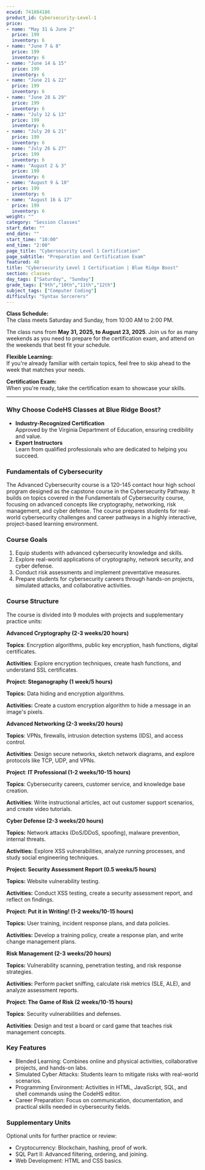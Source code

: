 ```yaml
---
ecwid: 741884186
product_id: Cybersecurity-Level-1
price:
- name: "May 31 & June 2"
  price: 199
  inventory: 6
- name: "June 7 & 8"
  price: 199
  inventory: 6
- name: "June 14 & 15"
  price: 199
  inventory: 6
- name: "June 21 & 22"
  price: 199
  inventory: 6
- name: "June 28 & 29"
  price: 199
  inventory: 6
- name: "July 12 & 13"
  price: 199
  inventory: 6
- name: "July 20 & 21"
  price: 199
  inventory: 6
- name: "July 26 & 27"
  price: 199
  inventory: 6
- name: "August 2 & 3"
  price: 199
  inventory: 6
- name: "August 9 & 10"
  price: 199
  inventory: 6
- name: "August 16 & 17"
  price: 199
  inventory: 6
weight: ""
category: "Session Classes"
start_date: ""
end_date: ""
start_time: "10:00"
end_time: "2:00"
page_title: "Cybersecurity Level 1 Certification"
page_subtitle: "Preparation and Certification Exam"
featured: 40
title: "Cybersecurity Level 1 Certification | Blue Ridge Boost"
section: classes
day_tags: ["Saturday", "Sunday"]
grade_tags: ["9th","10th","11th","12th"]
subject_tags: ["Computer Coding"]
difficulty: "Syntax Sorcerers"
---
```

<p>
	<strong>Class Schedule:</strong><br>
	The class meets Saturday and Sunday, from 10:00 AM to 2:00 PM.
</p><p>
	The class runs from <strong>May 31, 2025, to August 23, 2025</strong>. Join us for as many weekends as you need to prepare for the certification exam, and attend on the weekends that best fit your schedule.
</p><p>
	<strong>Flexible Learning:</strong><br>
	If you're already familiar with certain topics, feel free to skip ahead to the week that matches your needs.
</p><p>
	<strong>Certification Exam:</strong><br>
	When you're ready, take the certification exam to showcase your skills.
</p><hr><h3>Why Choose CodeHS Classes at Blue Ridge Boost?</h3><ul>
	<li>
	<strong>Industry-Recognized Certification</strong><br>
	Approved by the Virginia Department of Education, ensuring credibility and value.
	</li>
	<li>
	<strong>Expert Instructors</strong><br>
	Learn from qualified professionals who are dedicated to helping you succeed.
	</li>
</ul><h3><strong>Fundamentals of Cybersecurity</strong></h3><p>The Advanced Cybersecurity course is a 120-145 contact hour high school program designed as the capstone course in the Cybersecurity Pathway. It builds on topics covered in the Fundamentals of Cybersecurity course, focusing on advanced concepts like cryptography, networking, risk management, and cyber defense. The course prepares students for real-world cybersecurity challenges and career pathways in a highly interactive, project-based learning environment.
</p><h3>
Course Goals
</h3><ol>
	<li>Equip students with advanced cybersecurity knowledge and skills.</li>
	<li>Explore real-world applications of cryptography, network security, and cyber defense.</li>
	<li>Conduct risk assessments and implement preventative measures.</li>
	<li>Prepare students for cybersecurity careers through hands-on projects, simulated attacks, and collaborative activities.</li>
</ol><h3>
Course Structure</h3><p>The course is divided into 9 modules with projects and supplementary practice units:
</p><p><strong>Advanced Cryptography (2-3 weeks/20 hours)</strong>
</p><p><strong>Topics</strong>: Encryption algorithms, public key encryption, hash functions, digital certificates.
</p><p><strong>Activities</strong>: Explore encryption techniques, create hash functions, and understand SSL certificates.
</p><p><strong>Project: Steganography (1 week/5 hours)</strong>
</p><p><strong>Topics:</strong> Data hiding and encryption algorithms.
</p><p><strong>Activities:</strong> Create a custom encryption algorithm to hide a message in an image's pixels.
</p><p><strong>Advanced Networking (2-3 weeks/20 hours)</strong>
</p><p><strong>Topics</strong>: VPNs, firewalls, intrusion detection systems (IDS), and access control.
</p><p><strong>Activities</strong>: Design secure networks, sketch network diagrams, and explore protocols like TCP, UDP, and VPNs.
</p><p><strong>Project</strong>:<strong> IT Professional (1-2 weeks/10-15 hours)</strong>
</p><p><strong>Topics</strong>: Cybersecurity careers, customer service, and knowledge base creation.
</p><p><strong>Activities</strong>: Write instructional articles, act out customer support scenarios, and create video tutorials.
</p><p><strong>Cyber Defense (2-3 weeks/20 hours)</strong>
</p><p><strong>Topics:</strong> Network attacks (DoS/DDoS, spoofing), malware prevention, internal threats.
</p><p><strong>Activities:</strong> Explore XSS vulnerabilities, analyze running processes, and study social engineering techniques.
</p><p><strong>Project: Security Assessment Report (0.5 weeks/5 hours)</strong>
</p><p><strong>Topics:</strong> Website vulnerability testing.
	<strong></strong>
</p><p><strong>Activities:</strong> Conduct XSS testing, create a security assessment report, and reflect on findings.
</p><p><strong>Project: Put it in Writing! (1-2 weeks/10-15 hours)</strong>
</p><p><strong>Topics:</strong> User training, incident response plans, and data policies.
</p><p><strong>Activities:</strong> Develop a training policy, create a response plan, and write change management plans.
</p><p><strong>Risk Management (2-3 weeks/20 hours)</strong>
</p><p><strong>Topics:</strong> Vulnerability scanning, penetration testing, and risk response strategies.
</p><p><strong>Activities:</strong> Perform packet sniffing, calculate risk metrics (SLE, ALE), and analyze assessment reports.
</p><p><strong>Project:</strong><strong> The Game of Risk (2 weeks/10-15 hours)</strong>
</p><p><strong>Topics</strong>: Security vulnerabilities and defenses.
</p><p><strong>Activities</strong>: Design and test a board or card game that teaches risk management concepts.
</p><h3>
Key Features</h3><ul>
	<li>Blended Learning: Combines online and physical activities, collaborative projects, and hands-on labs.
	</li>
	<li>Simulated Cyber Attacks: Students learn to mitigate risks with real-world scenarios.
	</li>
	<li>Programming Environment: Activities in HTML, JavaScript, SQL, and shell commands using the CodeHS editor.
	</li>
	<li>Career Preparation: Focus on communication, documentation, and practical skills needed in cybersecurity fields.</li>
</ul>
<h3>
Supplementary Units </h3><p>Optional units for further practice or review:
</p><ul>
	<li>Cryptocurrency: Blockchain, hashing, proof of work.
	</li>
	<li>SQL Part II: Advanced filtering, ordering, and joining.
	</li>
	<li>Web Development: HTML and CSS basics.</li>
</ul>
